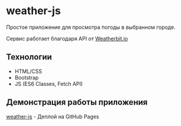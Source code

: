 # weather-js

Простое приложение для просмотра погоды в выбранном городе.

Сервис работает благодаря API от [Weatherbit.io](https://www.weatherbit.io/)

## Технологии
- HTML/CSS
- Bootstrap
- JS (ES6 Classes, Fetch API)

## Демонстрация работы приложения
[weather-js](https://vitjaz.github.io/weather-js/) - Деплой на GitHub Pages
